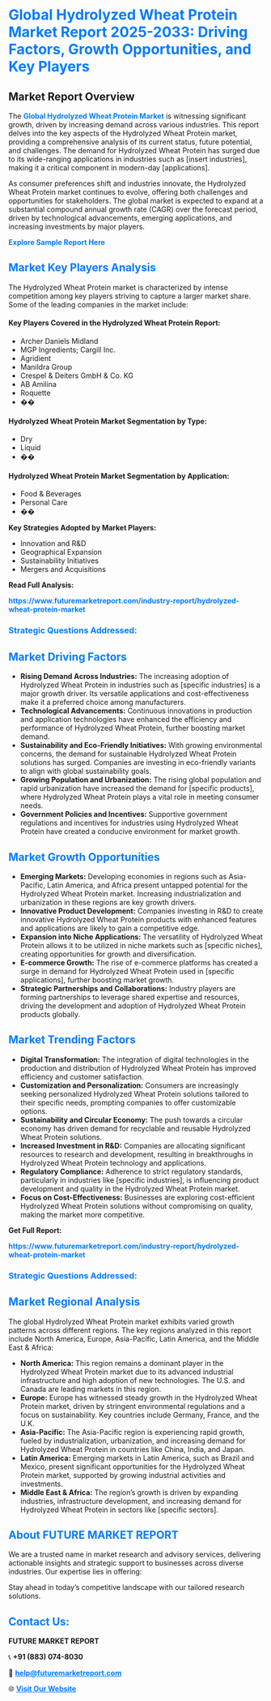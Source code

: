 <h1 style="color: #007BFF;">Global Hydrolyzed Wheat Protein Market Report 2025-2033: Driving Factors, Growth Opportunities, and Key Players</h1>

<section id="overview">
<h2>Market Report Overview</h2>
<p>The <a href="https://www.futuremarketreport.com/industry-report/hydrolyzed-wheat-protein-market" style="color: #007BFF; text-decoration: none;"><strong>Global Hydrolyzed Wheat Protein Market</strong></a> is witnessing significant growth, driven by increasing demand across various industries. This report delves into the key aspects of the Hydrolyzed Wheat Protein market, providing a comprehensive analysis of its current status, future potential, and challenges. The demand for Hydrolyzed Wheat Protein has surged due to its wide-ranging applications in industries such as [insert industries], making it a critical component in modern-day [applications].</p>
<p>As consumer preferences shift and industries innovate, the Hydrolyzed Wheat Protein market continues to evolve, offering both challenges and opportunities for stakeholders. The global market is expected to expand at a substantial compound annual growth rate (CAGR) over the forecast period, driven by technological advancements, emerging applications, and increasing investments by major players.</p>
</section>

<section id="overview">
<p><a href="https://www.futuremarketreport.com/request-sample/reportId=113514" style="color: #007BFF; text-decoration: none;"><strong>Explore Sample Report Here</strong></a></p>
</section>

<section id="key-players">
<h2 style="color: #007BFF;">Market Key Players Analysis</h2>
<p>The Hydrolyzed Wheat Protein market is characterized by intense competition among key players striving to capture a larger market share. Some of the leading companies in the market include:</p>
<h4>Key Players Covered in the Hydrolyzed Wheat Protein Report:</h4>
<ul><li>Archer Daniels Midland</li><li>MGP Ingredients; Cargill Inc.</li><li>Agridient</li><li>Manildra Group</li><li>Crespel &amp; Deiters GmbH &amp; Co. KG</li><li>AB Amilina</li><li>Roquette</li><li>��</li></ul>
<h4>Hydrolyzed Wheat Protein Market Segmentation by Type:</h4>
<ul><li>Dry</li><li>Liquid</li><li>��</li></ul>

<h4>Hydrolyzed Wheat Protein Market Segmentation by Application:</h4>
<ul><li>Food &amp; Beverages</li><li>Personal Care</li><li>��</li></ul>
<p><strong>Key Strategies Adopted by Market Players:</strong></p>
<ul>
<li>Innovation and R&D</li>
<li>Geographical Expansion</li>
<li>Sustainability Initiatives</li>
<li>Mergers and Acquisitions</li>
</ul>
</section>

<section>
<p><strong>Read Full Analysis: </strong></p><a href="https://www.futuremarketreport.com/industry-report/hydrolyzed-wheat-protein-market" style="color: #007BFF; text-decoration: none;"><strong>https://www.futuremarketreport.com/industry-report/hydrolyzed-wheat-protein-market</strong></a>
<h3 style="color: #007BFF;">Strategic Questions Addressed:</h3>
</section>

<section id="driving-factors">
<h2 style="color: #007BFF;">Market Driving Factors</h2>
<ul>
<li><strong>Rising Demand Across Industries:</strong> The increasing adoption of Hydrolyzed Wheat Protein in industries such as [specific industries] is a major growth driver. Its versatile applications and cost-effectiveness make it a preferred choice among manufacturers.</li>
<li><strong>Technological Advancements:</strong> Continuous innovations in production and application technologies have enhanced the efficiency and performance of Hydrolyzed Wheat Protein, further boosting market demand.</li>
<li><strong>Sustainability and Eco-Friendly Initiatives:</strong> With growing environmental concerns, the demand for sustainable Hydrolyzed Wheat Protein solutions has surged. Companies are investing in eco-friendly variants to align with global sustainability goals.</li>
<li><strong>Growing Population and Urbanization:</strong> The rising global population and rapid urbanization have increased the demand for [specific products], where Hydrolyzed Wheat Protein plays a vital role in meeting consumer needs.</li>
<li><strong>Government Policies and Incentives:</strong> Supportive government regulations and incentives for industries using Hydrolyzed Wheat Protein have created a conducive environment for market growth.</li>
</ul>
</section>

<section id="growth-opportunities">
<h2 style="color: #007BFF;">Market Growth Opportunities</h2>
<ul>
<li><strong>Emerging Markets:</strong> Developing economies in regions such as Asia-Pacific, Latin America, and Africa present untapped potential for the Hydrolyzed Wheat Protein market. Increasing industrialization and urbanization in these regions are key growth drivers.</li>
<li><strong>Innovative Product Development:</strong> Companies investing in R&D to create innovative Hydrolyzed Wheat Protein products with enhanced features and applications are likely to gain a competitive edge.</li>
<li><strong>Expansion into Niche Applications:</strong> The versatility of Hydrolyzed Wheat Protein allows it to be utilized in niche markets such as [specific niches], creating opportunities for growth and diversification.</li>
<li><strong>E-commerce Growth:</strong> The rise of e-commerce platforms has created a surge in demand for Hydrolyzed Wheat Protein used in [specific applications], further boosting market growth.</li>
<li><strong>Strategic Partnerships and Collaborations:</strong> Industry players are forming partnerships to leverage shared expertise and resources, driving the development and adoption of Hydrolyzed Wheat Protein products globally.</li>
</ul>
</section>

<section id="trending-factors">
<h2 style="color: #007BFF;">Market Trending Factors</h2>
<ul>
<li><strong>Digital Transformation:</strong> The integration of digital technologies in the production and distribution of Hydrolyzed Wheat Protein has improved efficiency and customer satisfaction.</li>
<li><strong>Customization and Personalization:</strong> Consumers are increasingly seeking personalized Hydrolyzed Wheat Protein solutions tailored to their specific needs, prompting companies to offer customizable options.</li>
<li><strong>Sustainability and Circular Economy:</strong> The push towards a circular economy has driven demand for recyclable and reusable Hydrolyzed Wheat Protein solutions.</li>
<li><strong>Increased Investment in R&D:</strong> Companies are allocating significant resources to research and development, resulting in breakthroughs in Hydrolyzed Wheat Protein technology and applications.</li>
<li><strong>Regulatory Compliance:</strong> Adherence to strict regulatory standards, particularly in industries like [specific industries], is influencing product development and quality in the Hydrolyzed Wheat Protein market.</li>
<li><strong>Focus on Cost-Effectiveness:</strong> Businesses are exploring cost-efficient Hydrolyzed Wheat Protein solutions without compromising on quality, making the market more competitive.</li>
</ul>
</section>

<section>
<p><strong>Get Full Report: </strong></p><a href="https://www.futuremarketreport.com/industry-report/hydrolyzed-wheat-protein-market" style="color: #007BFF; text-decoration: none;"><strong>https://www.futuremarketreport.com/industry-report/hydrolyzed-wheat-protein-market</strong></a>
<h3 style="color: #007BFF;">Strategic Questions Addressed:</h3>
</section>


<section id="regional-analysis">
<h2 style="color: #007BFF;">Market Regional Analysis</h2>
<p>The global Hydrolyzed Wheat Protein market exhibits varied growth patterns across different regions. The key regions analyzed in this report include North America, Europe, Asia-Pacific, Latin America, and the Middle East & Africa:</p>
<ul>
<li><strong>North America:</strong> This region remains a dominant player in the Hydrolyzed Wheat Protein market due to its advanced industrial infrastructure and high adoption of new technologies. The U.S. and Canada are leading markets in this region.</li>
<li><strong>Europe:</strong> Europe has witnessed steady growth in the Hydrolyzed Wheat Protein market, driven by stringent environmental regulations and a focus on sustainability. Key countries include Germany, France, and the U.K.</li>
<li><strong>Asia-Pacific:</strong> The Asia-Pacific region is experiencing rapid growth, fueled by industrialization, urbanization, and increasing demand for Hydrolyzed Wheat Protein in countries like China, India, and Japan.</li>
<li><strong>Latin America:</strong> Emerging markets in Latin America, such as Brazil and Mexico, present significant opportunities for the Hydrolyzed Wheat Protein market, supported by growing industrial activities and investments.</li>
<li><strong>Middle East & Africa:</strong> The region’s growth is driven by expanding industries, infrastructure development, and increasing demand for Hydrolyzed Wheat Protein in sectors like [specific sectors].</li>
</ul>
</section>

<footer>
<h2 style="color: #007BFF;">About FUTURE MARKET REPORT</h2>
<p>We are a trusted name in market research and advisory services, delivering actionable insights and strategic support to businesses across diverse industries. Our expertise lies in offering:</p>

<p>Stay ahead in today’s competitive landscape with our tailored research solutions.</p>

<h2 style="color: #007BFF;">Contact Us:</h2>
<p><strong>FUTURE MARKET REPORT</strong></p>
<p>📞 <strong>+91 (883) 074-8030</strong></p>
<p>📧 <strong><a href="mailto:help@futuremarketreport.com" style="color: #007BFF;">help@futuremarketreport.com</a></strong></p>
<p>🌐 <strong><a href="https://www.futuremarketreport.com/" style="color: #007BFF;">Visit Our Website</a></strong></p>
</footer>